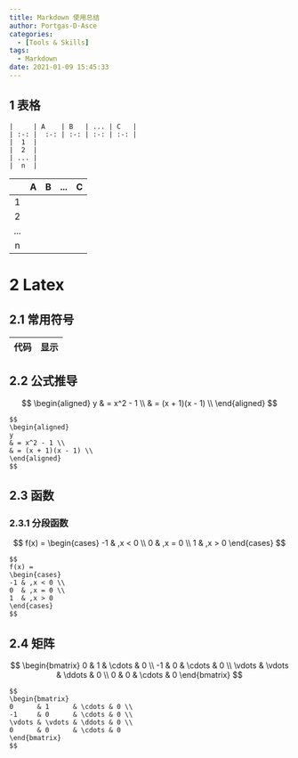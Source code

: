 ```yaml
---
title: Markdown 使用总结
author: Portgas·D·Asce
categories:
  - [Tools & Skills]
tags:
  - Markdown
date: 2021-01-09 15:45:33
---
```


## 1 表格
```
|     | A    | B   | ... | C   |
| :-: |  :-: | :-: | :-: | :-: |
|  1  |
|  2  |
| ... |
|  n  |
```
|| A | B | ... | C |
| :-: |  :-: | :-: | :-: | :-: |
| 1 |
| 2 |
| ... |
| n |

# 2 Latex
## 2.1 常用符号
| 代码 | 显示 |
| :-:| :-: |

## 2.2 公式推导
$$
\begin{aligned}
y
& = x^2 - 1 \\
& = (x + 1)(x - 1) \\
\end{aligned}
$$
```
$$
\begin{aligned}
y
& = x^2 - 1 \\
& = (x + 1)(x - 1) \\
\end{aligned}
$$
```
## 2.3 函数

### 2.3.1 分段函数
$$
f(x) = 
\begin{cases}
-1 & ,x < 0 \\
0 & ,x = 0 \\
1 & ,x > 0
\end{cases}
$$
```
$$
f(x) = 
\begin{cases}
-1 & ,x < 0 \\
0  & ,x = 0 \\
1  & ,x > 0
\end{cases}
$$
```
## 2.4 矩阵
$$
\begin{bmatrix}
0      & 1      & \cdots & 0 \\
-1     & 0      & \cdots & 0 \\
\vdots & \vdots & \ddots & 0 \\
0      & 0      & \cdots & 0
\end{bmatrix}
$$
```
$$
\begin{bmatrix}
0      & 1      & \cdots & 0 \\
-1     & 0      & \cdots & 0 \\
\vdots & \vdots & \ddots & 0 \\
0      & 0      & \cdots & 0
\end{bmatrix}
$$
```